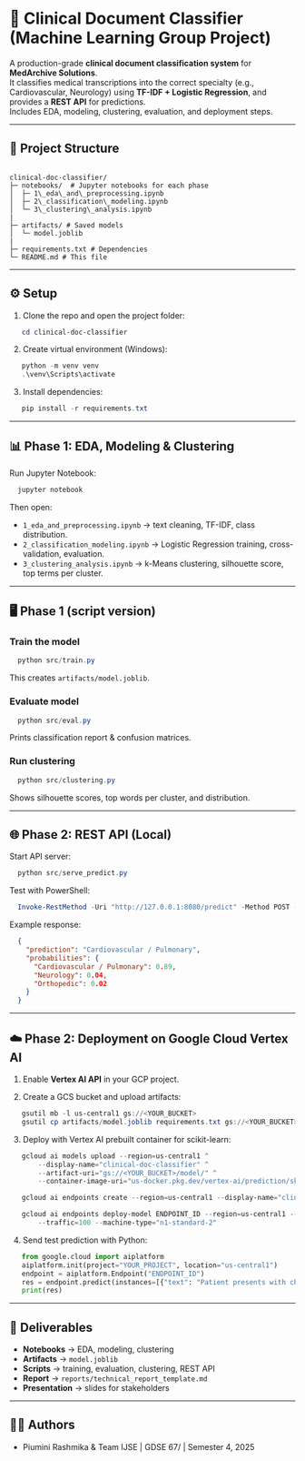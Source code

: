 # 🏥 Clinical Document Classifier (Machine Learning Group Project)

A production-grade **clinical document classification system** for **MedArchive Solutions**.  
It classifies medical transcriptions into the correct specialty (e.g., Cardiovascular, Neurology) using **TF-IDF + Logistic Regression**, and provides a **REST API** for predictions.  
Includes EDA, modeling, clustering, evaluation, and deployment steps.

---

## 📂 Project Structure
```

clinical-doc-classifier/
├─ notebooks/  # Jupyter notebooks for each phase
│  ├─ 1\_eda\_and\_preprocessing.ipynb
│  ├─ 2\_classification\_modeling.ipynb
│  └─ 3\_clustering\_analysis.ipynb
|
├─ artifacts/ # Saved models
│  └─ model.joblib
|
├─ requirements.txt # Dependencies
└─ README.md # This file

````

---

## ⚙️ Setup

1. Clone the repo and open the project folder:
```powershell
   cd clinical-doc-classifier
````

2. Create virtual environment (Windows):

```powershell
   python -m venv venv
   .\venv\Scripts\activate
```

3. Install dependencies:

```powershell
   pip install -r requirements.txt
```

---

## 📊 Phase 1: EDA, Modeling & Clustering

Run Jupyter Notebook:

```powershell
  jupyter notebook
```

Then open:

* `1_eda_and_preprocessing.ipynb` → text cleaning, TF-IDF, class distribution.
* `2_classification_modeling.ipynb` → Logistic Regression training, cross-validation, evaluation.
* `3_clustering_analysis.ipynb` → k-Means clustering, silhouette score, top terms per cluster.

---

## 🖥️ Phase 1 (script version)

### Train the model

```powershell
  python src/train.py
```

This creates `artifacts/model.joblib`.

### Evaluate model

```powershell
  python src/eval.py
```

Prints classification report & confusion matrices.

### Run clustering

```powershell
  python src/clustering.py
```

Shows silhouette scores, top words per cluster, and distribution.

---

## 🌐 Phase 2: REST API (Local)

Start API server:

```powershell
  python src/serve_predict.py
```

Test with PowerShell:

```powershell
  Invoke-RestMethod -Uri "http://127.0.0.1:8080/predict" -Method POST -ContentType "application/json" -Body '{"text":"Patient presents with severe chest pain and shortness of breath."}'
```

Example response:

```json
  {
    "prediction": "Cardiovascular / Pulmonary",
    "probabilities": {
      "Cardiovascular / Pulmonary": 0.89,
      "Neurology": 0.04,
      "Orthopedic": 0.02
    }
  }
```

---

## ☁️ Phase 2: Deployment on Google Cloud Vertex AI

1. Enable **Vertex AI API** in your GCP project.

2. Create a GCS bucket and upload artifacts:

```powershell
   gsutil mb -l us-central1 gs://<YOUR_BUCKET>
   gsutil cp artifacts/model.joblib requirements.txt gs://<YOUR_BUCKET>/model/
```

3. Deploy with Vertex AI prebuilt container for scikit-learn:

```powershell
   gcloud ai models upload --region=us-central1 ^
       --display-name="clinical-doc-classifier" ^
       --artifact-uri="gs://<YOUR_BUCKET>/model/" ^
       --container-image-uri="us-docker.pkg.dev/vertex-ai/prediction/sklearn-cpu.1-6:latest"

   gcloud ai endpoints create --region=us-central1 --display-name="clinical-endpoint"

   gcloud ai endpoints deploy-model ENDPOINT_ID --region=us-central1 --model=MODEL_ID ^
       --traffic=100 --machine-type="n1-standard-2"
```

4. Send test prediction with Python:

```python
   from google.cloud import aiplatform
   aiplatform.init(project="YOUR_PROJECT", location="us-central1")
   endpoint = aiplatform.Endpoint("ENDPOINT_ID")
   res = endpoint.predict(instances=[{"text": "Patient presents with chest pain"}])
   print(res)
```

---

## 📑 Deliverables

* **Notebooks** → EDA, modeling, clustering
* **Artifacts** → `model.joblib`
* **Scripts** → training, evaluation, clustering, REST API
* **Report** → `reports/technical_report_template.md`
* **Presentation** → slides for stakeholders

---

## 👩‍💻 Authors

* Piumini Rashmika & Team
  IJSE | GDSE 67/ | Semester 4, 2025

